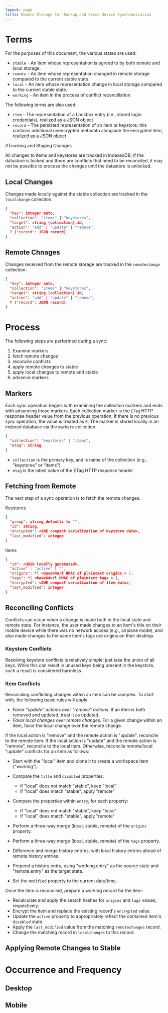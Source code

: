 ```yaml
---
layout: page
title: Remote Storage for Backup and Cross-device Synchronization
---
```


# Terms

For the purposes of this document, the various states are used:

* `stable` - An item whose representation is agreed to by both remote and local storage.
* `remote` - An item whose representation changed in remote storage compared to the current stable state.
* `local` - An item whose representation change in local storage compared to the current stable state..
* `working` - An item in the process of conflict reconciliation

The following terms are also used:

* `item` - The representation of a Lockbox entry (i.e., stored login credentials), realized as a JSON object
* `record` - The persisted representation of an item or keystore; this contains additional unencrypted metadata alongside the encrypted item, realized as a JSON object

#Tracking and Staging Changes

All changes to items and keystores are tracked in IndexedDB; if the datastore is locked and there are conflicts that need to be reconciled, it may not be possible to process the changes until the datastore is unlocked.

## Local Changes

Changes made locally against the stable collection are tracked in the `localchange` collection:
```json
{
  "key": integer auto,
  "collection": "items" | "keystores",
  "target": string {collection}.id,
  "action": "add" | "update" | "remove",
  ? ("record": JSON record)
}
```

## Remote Chnages

Changes received from the remote storage are tracked in the `remotechange` collection:
```json
{
  "key": integer auto,
  "collection": "items" | "keystores",
  "target": string {collection}.id,
  "action": "add" | "update" | "remove",
  ? ("record": JSON record)
}
```


# Process

The following steps are performed during a sync:

1. Examine markers
2. fetch remote changes
3. reconcile conflicts
4. apply remote changes to stable
5. apply local changes to remote and stable
6. advance markers

## Markers

Each sync operation begins with examining the collection markers and ends with advancing those markers.  Each collection marker is the `ETag` HTTP response header value from the previous operation; if there is no previous sync operation, the value is treated as `0`.  The marker is stored locally in an indexed database via the `markers` collection:

```json
{
  "collection": "keystores" | "items",
  "etag": string
}
```

* `collection` is the primary key, and is name of the collection (e.g., "keystores" or "items")
* `etag` is the latest value of the ETag HTTP response header

## Fetching from Remote

The next step of a sync operation is to fetch the remote changes.

Keystores
```json
{
  "group": string defaults to "",
  "id": string,
  "encrypted": <JWE compact serialization of keystore data>,
  "last_modified": integer
}
```

Items
```json
{
  "id": <UUID locally generated>,
  "active" : "active" | "",
  "origins": *[ <base64url HMAC of plaintext origins > ],
  "tags": *[ <base64url HMAC of plaintext tags > ],
  "encrypted": <JWE compact serialization of item data>,
  "last_modified": integer
}
```

## Reconciling Conflicts

Conflicts can occur when a change is made both in the local state and remote state.  For instance, the user made changes to an item's title on their mobile device while there was no network access (e.g., airplane mode), and also made changes to the same item's tags ore origins on their desktop.

### Keystore Conflicts

Resolving keystore conflicts is relatively simple: just take the union of all keys.  While this can result in unused keys being present in the keystore, such a result is considered harmless.

### Item Conflicts

Reconciling conflicting changes within an item can be complex.  To start with, the following basic rules will apply:

* _Favor "update" actions over "remove" actions_. If an item is both removed and updated, treat it as updated.
* _Favor local changes over remote changes_. For a given change within an item, favor the local change over the remote change.

If the local action is "remove" and the remote action is "update", reconcile to the remote item.  If the local action is "update" and the remote action is "remove", reconcile to the local item.  Otherwise, reconcile remote/local "update" conflicts for an item as follows:

* Start with the "local" item and clone it to create a workspace item ("working").
* Compare the `title` and `disabled` properties:

  - if "local" does not match "stable", keep "local"
  - if "local" does match "stable", apply "remote"

* Compare the properties within `entry`; for each property:

  - If "local" does not match "stable", keep "local"
  - If "local" does match "stable", apply "remote"

* Perform a three-way merge (local, stable, remote) of the `origins` property.
* Perform a three-way merge (local, stable, remote) of the `tags` property.
* Difference and merge history entries, with local history entries ahead of remote history entries.
* Prepend a history entry, using "working.entry" as the source state and "remote.entry" as the target state.
* Set the `modified` property to the current date/time.

Once the item is reconciled, prepare a working record for the item:

* Recalculate and apply the search hashes for `origins` and `tags` values, respectively.
* Encrypt the item and replace the existing record's `encrypted` value.
* Update the `active` property to appropriately reflect the contained item's `disabled` state. 
* Apply the `last_modified` value from the matching `remotechanges` record.
* Change the matching record in `localchanges` to this record.

## Applying Remote Changes to Stable


# Occurrence and Frequency

## Desktop

## Mobile
